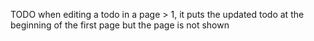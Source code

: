 TODO
when editing a todo in a page > 1, it puts the updated todo at the beginning of the first page but the page is not shown